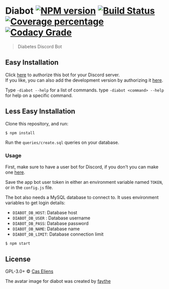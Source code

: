 # Diabot [![NPM version][npm-image]][npm-url] [![Build Status][travis-image]][travis-url] [![Coverage percentage][coverage-image]][coverage-url] [![Codacy Grade][codacy-image]][codacy-url]

> Diabetes Discord Bot

## Easy Installation

Click [here](https://duco.rocks/diabot-add) to authorize this bot for your Discord server.  
If you like, you can also add the development version by authorizing it [here](https://duco.rocks/diabot-test-add).

Type `-diabot --help` for a list of commands.
type `-diabot <command> --help` for help on a specific command.

## Less Easy Installation

Clone this repository, and run:
```sh
$ npm install
```

Run the `queries/create.sql` queries on your database.

### Usage

First, make sure to have a user bot for Discord, if you don't you can make one [here](https://discordapp.com/developers/applications/me).

Save the app bot user token in either an environment variable named `TOKEN`, or in the `config.js` file.

The bot also needs a MySQL database to connect to. It uses environment variables to get login details:

* `DIABOT_DB_HOST`: Database host
* `DIABOT_DB_USER` : Database username
* `DIABOT_DB_PASS`: Database password
* `DIABOT_DB_NAME`: Database name
* `DIABOT_DB_LIMIT`: Database connection limit

```javascript
$ npm start
```
## License

GPL-3.0+ © [Cas Eliens](https://github.com/cascer1)

The avatar image for diabot was created by [faythe](https://www.instagram.com/taintedwheat/)


[travis-image]: https://img.shields.io/travis/cascer1/diabot.svg
[travis-url]: https://travis-ci.org/cascer1/diabot
[daviddm-image]: https://david-dm.org/cascer1/diabot.svg?theme=shields.io
[daviddm-url]: https://david-dm.org/cascer1/diabot
[coverage-image]: https://api.codacy.com/project/badge/Coverage/7eb5dded36de46638d4b306f96ddc5d4
[coverage-url]: https://www.codacy.com/app/cascer1/diabot?utm_source=github.com&amp;utm_medium=referral&amp;utm_content=cascer1/diabot&amp;utm_campaign=Badge_Coverage
[codacy-image]: https://api.codacy.com/project/badge/Grade/7eb5dded36de46638d4b306f96ddc5d4
[codacy-url]: https://www.codacy.com/app/cascer1/diabot?utm_source=github.com&amp;utm_medium=referral&amp;utm_content=cascer1/diabot&amp;utm_campaign=Badge_Grade
[npm-image]: https://img.shields.io/npm/v/diabot.svg
[npm-url]: https://www.npmjs.com/package/diabot